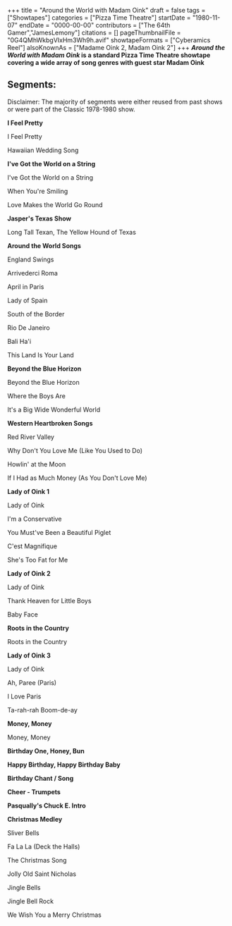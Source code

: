 +++
title = "Around the World with Madam Oink"
draft = false
tags = ["Showtapes"]
categories = ["Pizza Time Theatre"]
startDate = "1980-11-07"
endDate = "0000-00-00"
contributors = ["The 64th Gamer","JamesLemony"]
citations = []
pageThumbnailFile = "0G4QMhWkbgVIxHm3Wh9h.avif"
showtapeFormats = ["Cyberamics Reel"]
alsoKnownAs = ["Madame Oink 2, Madam Oink 2"]
+++
***Around the World with Madam Oink* is a standard Pizza Time Theatre showtape covering a wide array of song genres with guest star Madam Oink**

## Segments:

Disclaimer: The majority of segments were either reused from past shows or were part of the Classic 1978-1980 show.

**I Feel Pretty**

I Feel Pretty

Hawaiian Wedding Song

**I've Got the World on a String**

I've Got the World on a String

When You're Smiling

Love Makes the World Go Round

**Jasper's Texas Show**

Long Tall Texan, The Yellow Hound of Texas

**Around the World Songs**

England Swings

Arrivederci Roma

April in Paris

Lady of Spain

South of the Border

Rio De Janeiro

Bali Ha'i

This Land Is Your Land

**Beyond the Blue Horizon**

Beyond the Blue Horizon

Where the Boys Are

It's a Big Wide Wonderful World

**Western Heartbroken Songs**

Red River Valley

Why Don't You Love Me (Like You Used to Do)

Howlin' at the Moon

If I Had as Much Money (As You Don't Love Me)

**Lady of Oink 1**

Lady of Oink

I'm a Conservative

You Must've Been a Beautiful Piglet

C'est Magnifique

She's Too Fat for Me

**Lady of Oink 2**

Lady of Oink

Thank Heaven for Little Boys

Baby Face

**Roots in the Country**

Roots in the Country

**Lady of Oink 3**

Lady of Oink

Ah, Paree (Paris)

I Love Paris

Ta-rah-rah Boom-de-ay

**Money, Money**

Money, Money

**Birthday One, Honey, Bun**

**Happy Birthday, Happy Birthday Baby**

**Birthday Chant / Song**

**Cheer - Trumpets**

**Pasqually's Chuck E. Intro**

**Christmas Medley**

Sliver Bells

Fa La La (Deck the Halls)

The Christmas Song

Jolly Old Saint Nicholas

Jingle Bells

Jingle Bell Rock

We Wish You a Merry Christmas
